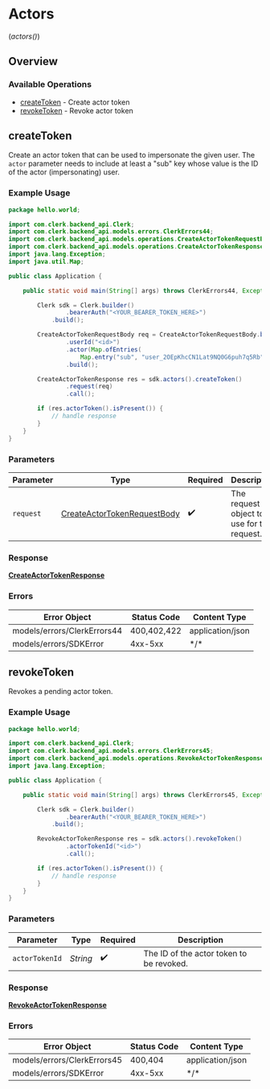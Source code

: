 # Actors
(*actors()*)

## Overview

### Available Operations

* [createToken](#createtoken) - Create actor token
* [revokeToken](#revoketoken) - Revoke actor token

## createToken

Create an actor token that can be used to impersonate the given user.
The `actor` parameter needs to include at least a "sub" key whose value is the ID of the actor (impersonating) user.

### Example Usage

```java
package hello.world;

import com.clerk.backend_api.Clerk;
import com.clerk.backend_api.models.errors.ClerkErrors44;
import com.clerk.backend_api.models.operations.CreateActorTokenRequestBody;
import com.clerk.backend_api.models.operations.CreateActorTokenResponse;
import java.lang.Exception;
import java.util.Map;

public class Application {

    public static void main(String[] args) throws ClerkErrors44, Exception {

        Clerk sdk = Clerk.builder()
                .bearerAuth("<YOUR_BEARER_TOKEN_HERE>")
            .build();

        CreateActorTokenRequestBody req = CreateActorTokenRequestBody.builder()
                .userId("<id>")
                .actor(Map.ofEntries(
                    Map.entry("sub", "user_2OEpKhcCN1Lat9NQ0G6puh7q5Rb")))
                .build();

        CreateActorTokenResponse res = sdk.actors().createToken()
                .request(req)
                .call();

        if (res.actorToken().isPresent()) {
            // handle response
        }
    }
}
```

### Parameters

| Parameter                                                                             | Type                                                                                  | Required                                                                              | Description                                                                           |
| ------------------------------------------------------------------------------------- | ------------------------------------------------------------------------------------- | ------------------------------------------------------------------------------------- | ------------------------------------------------------------------------------------- |
| `request`                                                                             | [CreateActorTokenRequestBody](../../models/operations/CreateActorTokenRequestBody.md) | :heavy_check_mark:                                                                    | The request object to use for the request.                                            |

### Response

**[CreateActorTokenResponse](../../models/operations/CreateActorTokenResponse.md)**

### Errors

| Error Object                | Status Code                 | Content Type                |
| --------------------------- | --------------------------- | --------------------------- |
| models/errors/ClerkErrors44 | 400,402,422                 | application/json            |
| models/errors/SDKError      | 4xx-5xx                     | \*\/*                       |


## revokeToken

Revokes a pending actor token.

### Example Usage

```java
package hello.world;

import com.clerk.backend_api.Clerk;
import com.clerk.backend_api.models.errors.ClerkErrors45;
import com.clerk.backend_api.models.operations.RevokeActorTokenResponse;
import java.lang.Exception;

public class Application {

    public static void main(String[] args) throws ClerkErrors45, Exception {

        Clerk sdk = Clerk.builder()
                .bearerAuth("<YOUR_BEARER_TOKEN_HERE>")
            .build();

        RevokeActorTokenResponse res = sdk.actors().revokeToken()
                .actorTokenId("<id>")
                .call();

        if (res.actorToken().isPresent()) {
            // handle response
        }
    }
}
```

### Parameters

| Parameter                                | Type                                     | Required                                 | Description                              |
| ---------------------------------------- | ---------------------------------------- | ---------------------------------------- | ---------------------------------------- |
| `actorTokenId`                           | *String*                                 | :heavy_check_mark:                       | The ID of the actor token to be revoked. |

### Response

**[RevokeActorTokenResponse](../../models/operations/RevokeActorTokenResponse.md)**

### Errors

| Error Object                | Status Code                 | Content Type                |
| --------------------------- | --------------------------- | --------------------------- |
| models/errors/ClerkErrors45 | 400,404                     | application/json            |
| models/errors/SDKError      | 4xx-5xx                     | \*\/*                       |
